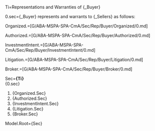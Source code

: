 Ti=Representations and Warranties of {_Buyer}

0.sec={_Buyer} represents and warrants to {_Sellers} as follows:

Organized.=[G/ABA-MSPA-SPA-CmA/Sec/Rep/Buyer/Organized/0.md]

Authorized.=[G/ABA-MSPA-SPA-CmA/Sec/Rep/Buyer/Authorized/0.md]

InvestmentIntent.=[G/ABA-MSPA-SPA-CmA/Sec/Rep/Buyer/InvestmentIntent/0.md]

Litigation.=[G/ABA-MSPA-SPA-CmA/Sec/Rep/Buyer/Litigation/0.md]

Broker.=[G/ABA-MSPA-SPA-CmA/Sec/Rep/Buyer/Broker/0.md]

Sec=<b>{Ti}</b><br/>{0.sec}<ol><li>{Organized.Sec}<li>{Authorized.Sec}<li>{InvestmentIntent.Sec}<li>{Litigation.Sec}<li>{Broker.Sec}</ol>

Model.Root={Sec}
